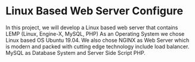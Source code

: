 # Linux Based Web Server Configure
In this project, we will develop a Linux based web server that contains LEMP (Linux, Engine-X, MySQL, PHP) As an Operating System we chose Linux based OS Ubuntu 19.04. We also chose NGINX as Web Server which is modern and packed with cutting edge technology include load balancer. MySQL as Database System and Server Side Script PHP.
